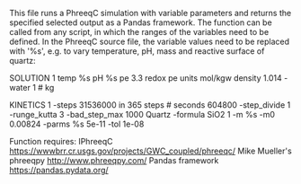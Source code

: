 This file runs a PhreeqC simulation with variable parameters and returns the specified selected output as a Pandas framework. The function can be called from any script, in which the ranges of the variables need to be defined. In the PhreeqC source file, the variable values need to be replaced with '%s', e.g. to vary temperature, pH, mass and reactive surface of quartz:

SOLUTION 1
    temp      %s
    pH        %s
    pe        3.3
    redox     pe
    units     mol/kgw
    density   1.014
    -water    1 # kg

KINETICS 1
-steps       31536000 in 365 steps # seconds 604800
-step_divide 1
-runge_kutta 3
-bad_step_max 1000
Quartz
     -formula  SiO2  1
     -m        %s
     -m0       0.00824
     -parms    %s 5e-11
     -tol      1e-08

Function requires:
IPhreeqC https://wwwbrr.cr.usgs.gov/projects/GWC_coupled/phreeqc/
Mike Mueller's phreeqpy http://www.phreeqpy.com/
Pandas framework https://pandas.pydata.org/
